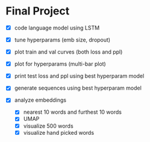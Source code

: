 # Final Project

- [x] code language model using LSTM
- [x] tune hyperparams (emb size, dropout)
- [x] plot train and val curves (both loss and ppl)
- [x] plot for hyperparams (multi-bar plot)

- [x] print test loss and ppl using best hyperparam model

- [x] generate sequences using best hyperparam model

- [x] analyze embeddings
  - [x] nearest 10 words and furthest 10 words
  - [x] UMAP
  - [x] visualize 500 words
  - [x] visualize hand picked words
